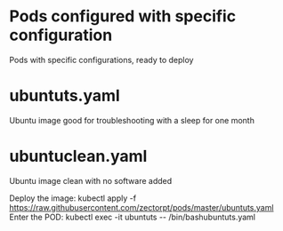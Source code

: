 # Pods configured with specific configuration
Pods with specific configurations, ready to deploy


# ubuntuts.yaml
Ubuntu image good for troubleshooting with a sleep for one month

# ubuntuclean.yaml
Ubuntu image clean with no software added

Deploy the image:
kubectl apply -f https://raw.githubusercontent.com/zectorpt/pods/master/ubuntuts.yaml
Enter the POD:
kubectl exec -it ubuntuts -- /bin/bashubuntuts.yaml

